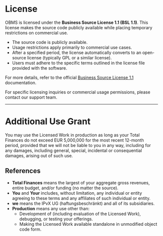 # License

OBMS is licensed under the **Business Source License 1.1 (BSL 1.1)**. This license makes the source code publicly available while placing temporary restrictions on commercial use.

- The source code is publicly available.
- Usage restrictions apply primarily to commercial use cases.
- After a specified period, the license automatically converts to an open-source license (typically GPL or a similar license).
- Users must adhere to the specific terms outlined in the license file provided with the software.

For more details, refer to the official [Business Source License 1.1](https://mariadb.com/bsl11/) documentation.

For specific licensing inquiries or commercial usage permissions, please contact our support team.

---

# Additional Use Grant

You may use the Licensed Work in production as long as your Total Finances do not exceed EUR 5,000,000 for the most recent 12-month period, provided that we will not be liable to you in any way, including for any damages, including general, special, incidental or consequential damages, arising out of such use.

## References

- **Total Finances** means the largest of your aggregate gross revenues, entire budget, and/or funding (no matter the source).
- **You** and **Your** includes, without limitation, any individual or entity agreeing to these terms and any affiliates of such individual or entity.
- **we** means the IPvX UG (haftungsbeschränkt) and all of its subsidiaries.
- **Production** means any use other than:
    - Development of (including evaluation of the Licensed Work), debugging, or testing your offerings.
    - Making the Licensed Work available standalone in unmodified object code form.